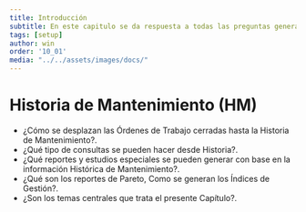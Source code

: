 ```yaml
---
title: Introducción
subtitle: En este capitulo se da respuesta a todas las preguntas generadas de la sección Historia de Mantenimiento.
tags: [setup]
author: win
order: '10_01'
media: "../../assets/images/docs/"
---
```

# Historia de Mantenimiento (HM)

- ¿Cómo se desplazan las Órdenes de Trabajo cerradas hasta la Historia de Mantenimiento?.
- ¿Qué tipo de consultas se pueden hacer desde Historia?.
- ¿Qué reportes y estudios especiales se pueden generar con base en la información Histórica de  Mantenimiento?.
- ¿Qué son los reportes de Pareto,  Como se generan los Índices de Gestión?.
- ¿Son los temas centrales que trata el presente Capítulo?.
